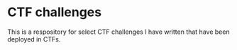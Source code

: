 # CTF challenges

This is a respository for select CTF challenges I have written that have been deployed in CTFs. 
